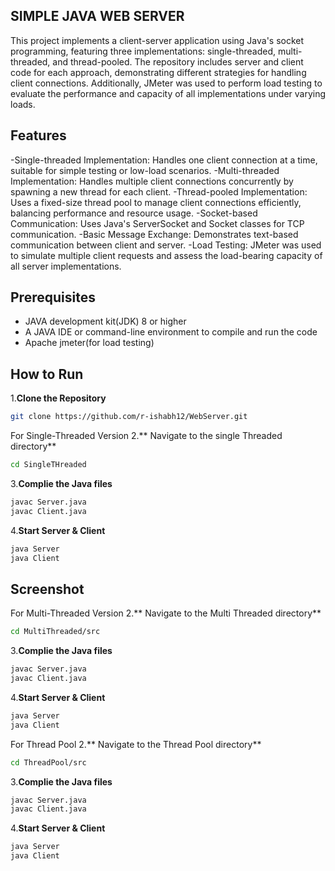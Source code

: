 ## SIMPLE JAVA WEB SERVER
This project implements a client-server application using Java's socket programming, featuring three implementations: single-threaded, multi-threaded, and thread-pooled. The repository includes server and client code for each approach, demonstrating different strategies for handling client connections. Additionally, JMeter was used to perform load testing to evaluate the performance and capacity of all implementations under varying loads.
## Features
-Single-threaded Implementation: Handles one client connection at a time, suitable for simple testing or low-load scenarios.
-Multi-threaded Implementation: Handles multiple client connections concurrently by spawning a new thread for each client.
-Thread-pooled Implementation: Uses a fixed-size thread pool to manage client connections efficiently, balancing performance and resource usage.
-Socket-based Communication: Uses Java's ServerSocket and Socket classes for TCP communication.
-Basic Message Exchange: Demonstrates text-based communication between client and server.
-Load Testing: JMeter was used to simulate multiple client requests and assess the load-bearing capacity of all server implementations.
## Prerequisites
- JAVA development kit(JDK) 8 or higher
- A JAVA IDE or command-line environment to compile and run the code
- Apache jmeter(for load testing)
## How to Run
1.**Clone the Repository**
```bash
git clone https://github.com/r-ishabh12/WebServer.git
```
For Single-Threaded Version
2.** Navigate to the single Threaded directory**
```bash
cd SingleTHreaded
```
3.**Complie the Java files**
```bash
javac Server.java
javac Client.java
```
4.**Start Server & Client**
```bash
java Server
java Client
```
## Screenshot

For Multi-Threaded Version
2.** Navigate to the Multi Threaded directory**
```bash
cd MultiThreaded/src
```
3.**Complie the Java files**
```bash
javac Server.java
javac Client.java
```
4.**Start Server & Client**
```bash
java Server
java Client
```
For Thread Pool
2.** Navigate to the Thread Pool directory**
```bash
cd ThreadPool/src
```
3.**Complie the Java files**
```bash
javac Server.java
javac Client.java
```
4.**Start Server & Client**
```bash
java Server
java Client
```


